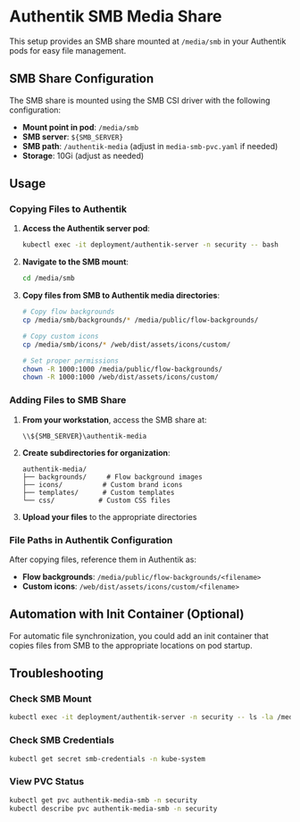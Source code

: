 # Authentik SMB Media Share

This setup provides an SMB share mounted at `/media/smb` in your Authentik pods for easy file management.

## SMB Share Configuration

The SMB share is mounted using the SMB CSI driver with the following configuration:
- **Mount point in pod**: `/media/smb`
- **SMB server**: `${SMB_SERVER}`
- **SMB path**: `/authentik-media` (adjust in `media-smb-pvc.yaml` if needed)
- **Storage**: 10Gi (adjust as needed)

## Usage

### Copying Files to Authentik

1. **Access the Authentik server pod**:
   ```bash
   kubectl exec -it deployment/authentik-server -n security -- bash
   ```

2. **Navigate to the SMB mount**:
   ```bash
   cd /media/smb
   ```

3. **Copy files from SMB to Authentik media directories**:
   ```bash
   # Copy flow backgrounds
   cp /media/smb/backgrounds/* /media/public/flow-backgrounds/

   # Copy custom icons
   cp /media/smb/icons/* /web/dist/assets/icons/custom/

   # Set proper permissions
   chown -R 1000:1000 /media/public/flow-backgrounds/
   chown -R 1000:1000 /web/dist/assets/icons/custom/
   ```

### Adding Files to SMB Share

1. **From your workstation**, access the SMB share at:
   ```
   \\${SMB_SERVER}\authentik-media
   ```

2. **Create subdirectories for organization**:
   ```
   authentik-media/
   ├── backgrounds/     # Flow background images
   ├── icons/          # Custom brand icons
   ├── templates/      # Custom templates
   └── css/           # Custom CSS files
   ```

3. **Upload your files** to the appropriate directories

### File Paths in Authentik Configuration

After copying files, reference them in Authentik as:
- **Flow backgrounds**: `/media/public/flow-backgrounds/<filename>`
- **Custom icons**: `/web/dist/assets/icons/custom/<filename>`

## Automation with Init Container (Optional)

For automatic file synchronization, you could add an init container that copies files from SMB to the appropriate locations on pod startup.

## Troubleshooting

### Check SMB Mount
```bash
kubectl exec -it deployment/authentik-server -n security -- ls -la /media/smb
```

### Check SMB Credentials
```bash
kubectl get secret smb-credentials -n kube-system
```

### View PVC Status
```bash
kubectl get pvc authentik-media-smb -n security
kubectl describe pvc authentik-media-smb -n security
```
